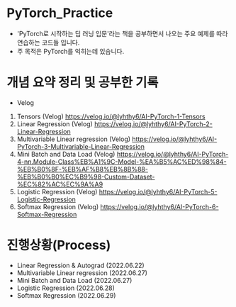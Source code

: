 # PyTorch_Practice
- 'PyTorch로 시작하는 딥 러닝 입문'라는 책을 공부하면서 나오는 주요 예제를 따라 연습하는 코드들 입니다.
- 주 목적은 PyTorch를 익히는데 있습니다.
# 개념 요약 정리 및 공부한 기록
- Velog
1. Tensors (Velog) https://velog.io/@lyhthy6/AI-PyTorch-1-Tensors
2. Linear Regression (Velog) https://velog.io/@lyhthy6/AI-PyTorch-2-Linear-Regression
3. Multivariable Linear regression (Velog) https://velog.io/@lyhthy6/AI-PyTorch-3-Multivariable-Linear-Regression
4. Mini Batch and Data Load (Velog) https://velog.io/@lyhthy6/AI-PyTorch-4-nn.Module-Class%EB%A1%9C-Model-%EA%B5%AC%ED%98%84-%EB%B0%8F-%EB%AF%B8%EB%8B%88-%EB%B0%B0%EC%B9%98-Custom-Dataset-%EC%82%AC%EC%9A%A9
5. Logistic Regression (Velog) https://velog.io/@lyhthy6/AI-PyTorch-5-Logistic-Regression
6. Softmax Regression (Velog) https://velog.io/@lyhthy6/AI-PyTorch-6-Softmax-Regression

# 진행상황(Process)
- Linear Regression & Autograd (2022.06.22)
- Multivariable Linear regression (2022.06.27)
- Mini Batch and Data Load (2022.06.27)
- Logistic Regression (2022.06.28)
- Softmax Regression (2022.06.29)